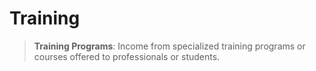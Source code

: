 # Training

> **Training Programs**: Income from specialized training programs or courses offered to professionals or students.
>